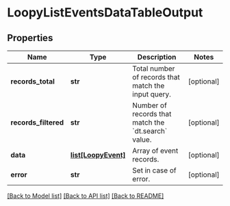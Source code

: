 # LoopyListEventsDataTableOutput

## Properties
Name | Type | Description | Notes
------------ | ------------- | ------------- | -------------
**records_total** | **str** | Total number of records that match the input query. | [optional] 
**records_filtered** | **str** | Number of records that match the &#x60;dt.search&#x60; value. | [optional] 
**data** | [**list[LoopyEvent]**](LoopyEvent.md) | Array of event records. | [optional] 
**error** | **str** | Set in case of error. | [optional] 

[[Back to Model list]](../README.md#documentation-for-models) [[Back to API list]](../README.md#documentation-for-api-endpoints) [[Back to README]](../README.md)


